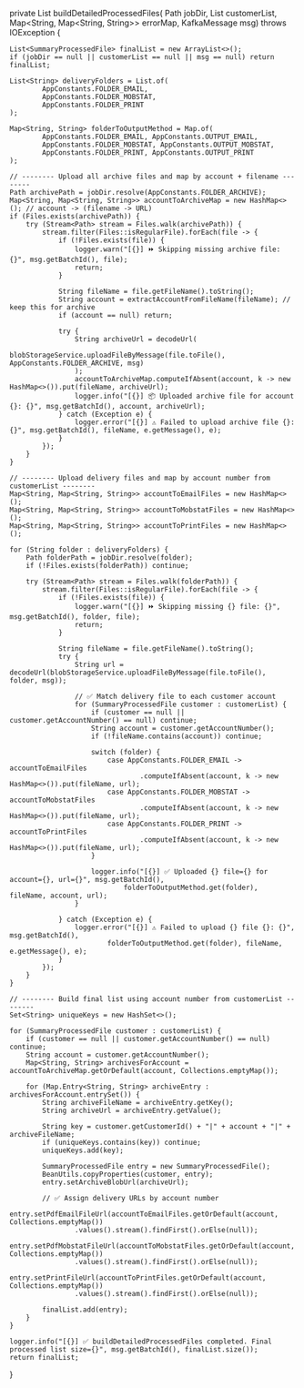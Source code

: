 private List<SummaryProcessedFile> buildDetailedProcessedFiles(
        Path jobDir,
        List<SummaryProcessedFile> customerList,
        Map<String, Map<String, String>> errorMap,
        KafkaMessage msg) throws IOException {

    List<SummaryProcessedFile> finalList = new ArrayList<>();
    if (jobDir == null || customerList == null || msg == null) return finalList;

    List<String> deliveryFolders = List.of(
            AppConstants.FOLDER_EMAIL,
            AppConstants.FOLDER_MOBSTAT,
            AppConstants.FOLDER_PRINT
    );

    Map<String, String> folderToOutputMethod = Map.of(
            AppConstants.FOLDER_EMAIL, AppConstants.OUTPUT_EMAIL,
            AppConstants.FOLDER_MOBSTAT, AppConstants.OUTPUT_MOBSTAT,
            AppConstants.FOLDER_PRINT, AppConstants.OUTPUT_PRINT
    );

    // -------- Upload all archive files and map by account + filename --------
    Path archivePath = jobDir.resolve(AppConstants.FOLDER_ARCHIVE);
    Map<String, Map<String, String>> accountToArchiveMap = new HashMap<>(); // account -> (filename -> URL)
    if (Files.exists(archivePath)) {
        try (Stream<Path> stream = Files.walk(archivePath)) {
            stream.filter(Files::isRegularFile).forEach(file -> {
                if (!Files.exists(file)) {
                    logger.warn("[{}] ⏩ Skipping missing archive file: {}", msg.getBatchId(), file);
                    return;
                }

                String fileName = file.getFileName().toString();
                String account = extractAccountFromFileName(fileName); // keep this for archive
                if (account == null) return;

                try {
                    String archiveUrl = decodeUrl(
                            blobStorageService.uploadFileByMessage(file.toFile(), AppConstants.FOLDER_ARCHIVE, msg)
                    );
                    accountToArchiveMap.computeIfAbsent(account, k -> new HashMap<>()).put(fileName, archiveUrl);
                    logger.info("[{}] 📦 Uploaded archive file for account {}: {}", msg.getBatchId(), account, archiveUrl);
                } catch (Exception e) {
                    logger.error("[{}] ⚠️ Failed to upload archive file {}: {}", msg.getBatchId(), fileName, e.getMessage(), e);
                }
            });
        }
    }

    // -------- Upload delivery files and map by account number from customerList --------
    Map<String, Map<String, String>> accountToEmailFiles = new HashMap<>();
    Map<String, Map<String, String>> accountToMobstatFiles = new HashMap<>();
    Map<String, Map<String, String>> accountToPrintFiles = new HashMap<>();

    for (String folder : deliveryFolders) {
        Path folderPath = jobDir.resolve(folder);
        if (!Files.exists(folderPath)) continue;

        try (Stream<Path> stream = Files.walk(folderPath)) {
            stream.filter(Files::isRegularFile).forEach(file -> {
                if (!Files.exists(file)) {
                    logger.warn("[{}] ⏩ Skipping missing {} file: {}", msg.getBatchId(), folder, file);
                    return;
                }

                String fileName = file.getFileName().toString();
                try {
                    String url = decodeUrl(blobStorageService.uploadFileByMessage(file.toFile(), folder, msg));

                    // ✅ Match delivery file to each customer account
                    for (SummaryProcessedFile customer : customerList) {
                        if (customer == null || customer.getAccountNumber() == null) continue;
                        String account = customer.getAccountNumber();
                        if (!fileName.contains(account)) continue;

                        switch (folder) {
                            case AppConstants.FOLDER_EMAIL -> accountToEmailFiles
                                    .computeIfAbsent(account, k -> new HashMap<>()).put(fileName, url);
                            case AppConstants.FOLDER_MOBSTAT -> accountToMobstatFiles
                                    .computeIfAbsent(account, k -> new HashMap<>()).put(fileName, url);
                            case AppConstants.FOLDER_PRINT -> accountToPrintFiles
                                    .computeIfAbsent(account, k -> new HashMap<>()).put(fileName, url);
                        }

                        logger.info("[{}] ✅ Uploaded {} file={} for account={}, url={}", msg.getBatchId(),
                                folderToOutputMethod.get(folder), fileName, account, url);
                    }

                } catch (Exception e) {
                    logger.error("[{}] ⚠️ Failed to upload {} file {}: {}", msg.getBatchId(),
                            folderToOutputMethod.get(folder), fileName, e.getMessage(), e);
                }
            });
        }
    }

    // -------- Build final list using account number from customerList --------
    Set<String> uniqueKeys = new HashSet<>();

    for (SummaryProcessedFile customer : customerList) {
        if (customer == null || customer.getAccountNumber() == null) continue;
        String account = customer.getAccountNumber();
        Map<String, String> archivesForAccount = accountToArchiveMap.getOrDefault(account, Collections.emptyMap());

        for (Map.Entry<String, String> archiveEntry : archivesForAccount.entrySet()) {
            String archiveFileName = archiveEntry.getKey();
            String archiveUrl = archiveEntry.getValue();

            String key = customer.getCustomerId() + "|" + account + "|" + archiveFileName;
            if (uniqueKeys.contains(key)) continue;
            uniqueKeys.add(key);

            SummaryProcessedFile entry = new SummaryProcessedFile();
            BeanUtils.copyProperties(customer, entry);
            entry.setArchiveBlobUrl(archiveUrl);

            // ✅ Assign delivery URLs by account number
            entry.setPdfEmailFileUrl(accountToEmailFiles.getOrDefault(account, Collections.emptyMap())
                    .values().stream().findFirst().orElse(null));
            entry.setPdfMobstatFileUrl(accountToMobstatFiles.getOrDefault(account, Collections.emptyMap())
                    .values().stream().findFirst().orElse(null));
            entry.setPrintFileUrl(accountToPrintFiles.getOrDefault(account, Collections.emptyMap())
                    .values().stream().findFirst().orElse(null));

            finalList.add(entry);
        }
    }

    logger.info("[{}] ✅ buildDetailedProcessedFiles completed. Final processed list size={}", msg.getBatchId(), finalList.size());
    return finalList;
}
